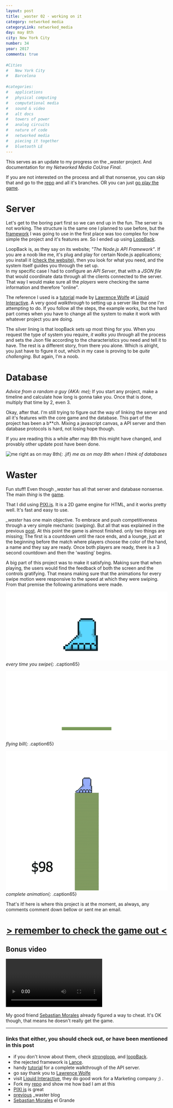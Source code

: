 ```yaml
---
layout: post
title: _waster 02 · working on it
category: networked media
categoryLink: networked_media
day: may 8th
city: New York City
number: 34
year: 2017
comments: true

#Cities
#	New York City
#	Barcelona

#categories:
#	applications
#	physical computing 
#	computational media 
#	sound & video 
#	alt docs
#	towers of power 
#	analog circuits 
#	nature of code
#	networked media
#	piecing it together
#	bluetooth LE
---
```


This serves as an update to my progress on the *_waster* project. And documentation for my *Networked Media CoUrse Final*.

If you are not interested on the process and all that nonsense, you can skip that and go to the [repo][a7] and all it's branches. OR you can just [go play the game][a8].

# Server

Let's get to the boring part first so we can end up in the fun. The server is not working. The structure is the same one I planned to use before, but the [framework][a2] I was going to use in the first place was too complex for how simple the project and it's features are. So I ended up using [LoopBack][a3].

LoopBack is, as they say on its website; *"The Node.js API Framework"*. If you are a noob like me, it's plug and play for certain Node.js applications; you install it ([check the website][a3]), then you look for what you need, and the system itself guides you through the set up.
<br> In my specific case I had to configure an *API Server*, that with a *JSON file* that would coordinate data through all the clients connected to the server. That way I would make sure all the *players* were checking the same information and therefore "online".

The reference I used is a [tutorial][a4] made by [Lawrence Wolfe][a5] at [Liquid Interactive][a6]. A very good *walkthrough* to setting up a server like the one I'm attempting to do. If you follow all the steps, the example works, but the hard part comes when you have to change all the system to make it work with whatever project you are doing.

The silver lining is that loopBack sets up most thing for you. When you request the type of system you require, *it walks you through* all the process and sets the Json file according to the characteristics you need and tell it to have. The rest is a different story, from there you alone. Which is alright, you just have to figure it out, which in my case is proving to be *quite challenging*. But again, I'm a noob.

# Database

*Advice from a random a guy (AKA: me);* If you start any project, make a timeline and calculate how long is gonna take you. Once that is done, multiply that time by 2, even 3.

Okay, after that. I'm still trying to figure out the way of linking the server and all it's features with the core game and the database. This part of the project has been a b**ch. Mixing a javascript canvas, a API server and then database protocols is hard, not losing hope though.

If you are reading this a while after may 8th this might have changed, and provably other update post have been done.

![me right as on may 8th](https://media.giphy.com/media/GuLxAZW23YZwY/giphy.gif){: .jif}
*me as on may 8th when I think of databases*

# Waster

Fun stuff! Even though *_waster* has all that server and database nonsense. The main *thing* is the [game][a8].

That I did using [PIXI.js][a9]. It is a 2D game engine for HTML, and it works pretty well. It's fast and easy to use.

*_waster* has one main objective. To embrace and push competitiveness through a very simple mechanic (swiping). But all that was explained in the previous [post][a10]. At this point the game is almost finished. only two things are missing; The first is a countdown until the race ends, and a lounge, just at the beginning before the match where players choose the color of the hand, a name and they say are ready. Once both players are ready, there is a 3 second countdown and then the 'wasting' begins.

A big part of this project was to make it satisfying. Making sure that when playing, the users would find the feedback of both the screen and the controls gratifying. That means making sure that the animations for every swipe motion were responsive to the speed at which they were swiping. From that premise the following animations were made.

![image alt text](/img/thumnailsBlog/34_2.gif)
*every time you swipe*{: .caption65}

![image alt text](/img/thumnailsBlog/34_3.gif)
*flying bill*{: .caption65}

![image alt text](/img/thumnailsBlog/34_4.gif)
*complete animation*{: .caption65}

That's it! here is where this project is at the moment, as always, any comments comment down bellow or sent me an email. 
<h1 style="text-align:center; margin-top:40px;"><a href="http://www.graupuche.info/waster" target="_top">> remember to check the game out <</a></h1>

## Bonus video

<video class="v_512" controls="false" autoplay="autoplay">
<source src="https://graupuche.info/video/34_5.mov" type="video/mp4" />
</video> 

My good friend [Sebastian Morales][a11] already figured a way to cheat. It's OK though, that means he doesn't really get the game.


---

### links that either, you should check out, or have been mentioned in this post

+ if you don't know about them, check [strongloop][a1], and [loopBack][a3].
+ the rejected framework is [Lance][a2].
+ handy [tutorial][a4] for a complete walkthrough of the API server.
+ go say thank you to [Lawrence Wolfe][a5]
+ visit [Liquid Interactive][a6], they do good work for a Marketing company ;) .
+ Fork my [repo][a7] and show me how bad I am at this
+ [PIXI js][a9] is great
+ [previous][A10] _waster blog
+ [Sebastian Morales][a11] el Grande 

[a1]:https://strongloop.com
[a2]:http://lance.gg
[a3]:http://loopback.io
[a4]:https://www.liquidint.com/blog/recipe-for-real-time-multiplayer-with-html5-canvas-nodejs-part-1-backend/
[a5]:https://twitter.com/wolfewuz
[a6]:https://www.liquidint.com
[a7]:https://github.com/grauPuche/_waster
[a8]:http://www.graupuche.info/waster
[a9]:http://www.pixijs.com
[a10]:http://blog.graupuche.info/networked%20media/2017/04/13/033.html
[a11]:https://adorevolution.com


